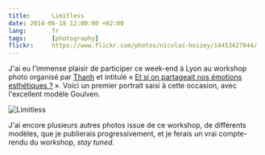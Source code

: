 ```yaml
---
title:      Limitless
date: 2014-06-18 12:00:00 +02:00
lang:       fr
tags:       [photography]
flickr:     https://www.flickr.com/photos/nicolas-hoizey/14453427844/
---
```


J'ai eu l'immense plaisir de participer ce week-end à Lyon au workshop photo organisé par [Thanh](http://www.flou-sentimental.com/a-propos/) et intitulé « [Et si on partageait nos émotions esthétiques ?](http://workshops.flou-sentimental.com/) ». Voici un premier portrait saisi à cette occasion, avec l'excellent modèle Goulven.

![](20140614-Limitless.jpg "Limitless")

J'ai encore plusieurs autres photos issue de ce workshop, de différents modèles, que je publierais progressivement, et je ferais un vrai compte-rendu du workshop, *stay tuned*.
